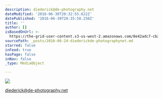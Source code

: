 ```yaml
---
description: diederick@de-photography.net
dateModified: '2016-06-30T20:32:55.622Z'
datePublished: '2016-06-30T20:35:58.250Z'
title: ''
author: []
isBasedOnUrl: >-
  https://the-grid-user-content.s3-us-west-2.amazonaws.com/8e42adc7-cb24-4f69-95fb-147fa70363df.jpg
sourcePath: _posts/2016-06-24-diederickde-photographynet.md
starred: false
inFeed: true
hasPage: false
inNav: false
_type: MediaObject

---
```

![](https://imgflo.herokuapp.com/graph/vahj1ThiexotieMo/5f295ea5a9a9fa2af5c36923712138be/croprotate.jpg?cropheight=2627&cropwidth=3956&degrees=0&input=https%3A%2F%2Fthe-grid-user-content.s3-us-west-2.amazonaws.com%2F8e42adc7-cb24-4f69-95fb-147fa70363df.jpg&x=0&y=0)

diederick@de-photography.net